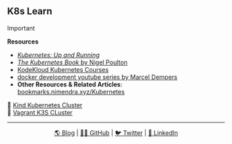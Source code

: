 ## K8s Learn  

> [!important]  
> **Resources**  
> - [*Kubernetes: Up and Running*](https://www.oreilly.com/library/view/kubernetes-up-and/9781491935668/)  
> - [*The Kubernetes Book* by Nigel Poulton](https://nigelpoulton.com/books/the-kubernetes-book/)  
> - [KodeKloud Kubernetes Courses](https://kodekloud.com/) 
> - [docker development youtube series by Marcel Dempers](https://github.com/marcel-dempers/docker-development-youtube-series)
> - **Other Resources & Related Articles**: [bookmarks.nimendra.xyz/Kubernetes](https://bookmarks.nimendra.xyz/bookmarks/shared?q=%23k8s)

🌟 [Kind Kubernetes Cluster](./02-Kind-Cluster-Config/)   
🌟 [Vagrant K3S CLuster](./01-Vagrant-K3s-Cluster/)

---

<div align="center">
  <a href="https://blog.nimendra.xyz">🌎 Blog</a> |
  <a href="https://github.com/nmdra">👨‍💻 GitHub</a> |
  <a href="https://twitter.com/nimendra_">🐦 Twitter</a> |
  <a href="https://www.linkedin.com/in/nimendra/">💼 LinkedIn</a>
</div>

